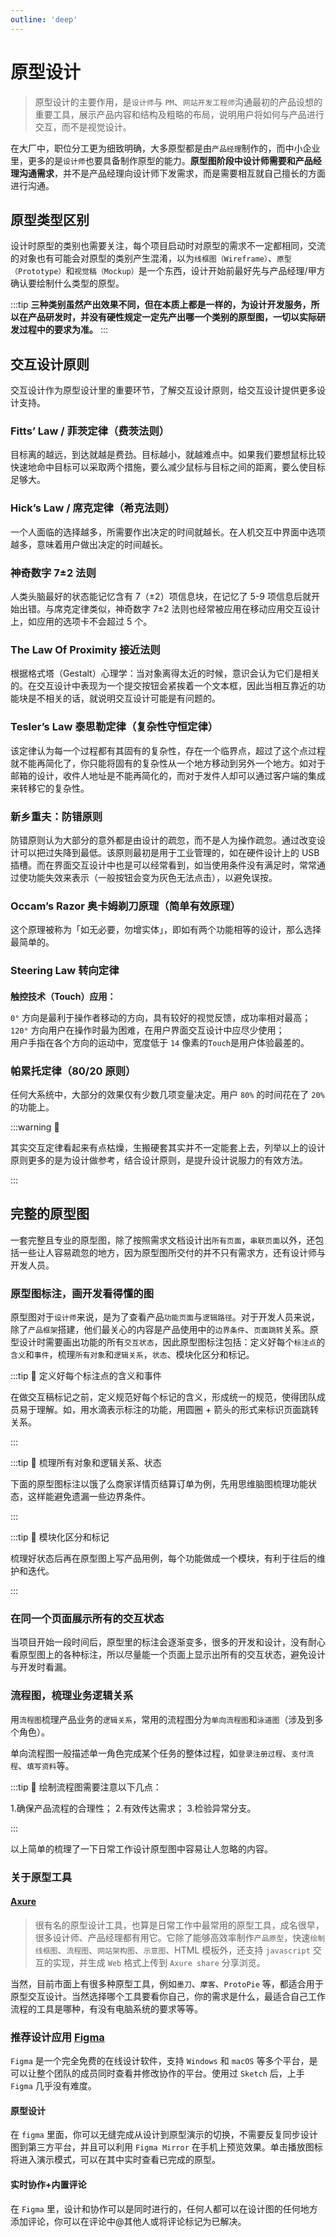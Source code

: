 ```yaml
---
outline: 'deep'
---
```


# 原型设计

> 原型设计的主要作用，是`设计师`与 `PM`、`网站开发工程师`沟通最初的产品设想的重要工具，展示产品内容和结构及粗略的布局，说明用户将如何与产品进行交互，而不是视觉设计。

<ElImg src="ui/37.png"/>

在大厂中，职位分工更为细致明确，大多原型都是由`产品经理`制作的，而中小企业里，更多的是`设计师`也要具备制作原型的能力。**原型图阶段中设计师需要和产品经理沟通需求**，并不是产品经理向设计师下发需求，而是需要相互就自己擅长的方面进行沟通。

## 原型类型区别

设计时原型的类别也需要关注，每个项目启动时对原型的需求不一定都相同，交流的对象也有可能会对原型的类别产生混淆，以为`线框图（Wireframe）`、`原型（Prototype）`和`视觉稿（Mockup）`是一个东西，设计开始前最好先与产品经理/甲方确认要绘制什么类型的原型。

<ElImg src="ui/38.png"/>

:::tip
**三种类别虽然产出效果不同，但在本质上都是一样的，为设计开发服务，所以在产品研发时，并没有硬性规定一定先产出哪一个类别的原型图，一切以实际研发过程中的要求为准。**
:::

## 交互设计原则

交互设计作为原型设计里的重要环节，了解交互设计原则，给交互设计提供更多设计支持。

### Fitts’ Law / 菲茨定律（费茨法则）

目标离的越远，到达就越是费劲。目标越小，就越难点中。如果我们要想鼠标比较快速地命中目标可以采取两个措施，要么减少鼠标与目标之间的距离，要么使目标足够大。

### Hick’s Law / 席克定律（希克法则）

一个人面临的选择越多，所需要作出决定的时间就越长。在人机交互中界面中选项越多，意味着用户做出决定的时间越长。

### 神奇数字 7±2 法则

人类头脑最好的状态能记忆含有 7（±2）项信息块，在记忆了 5-9 项信息后就开始出错。与席克定律类似，神奇数字 7±2 法则也经常被应用在移动应用交互设计上，如应用的选项卡不会超过 5 个。

### The Law Of Proximity 接近法则

根据格式塔（Gestalt）心理学：当对象离得太近的时候，意识会认为它们是相关的。在交互设计中表现为一个提交按钮会紧挨着一个文本框，因此当相互靠近的功能块是不相关的话，就说明交互设计可能是有问题的。

### Tesler’s Law 泰思勒定律（复杂性守恒定律）

该定律认为每一个过程都有其固有的复杂性，存在一个临界点，超过了这个点过程就不能再简化了，你只能将固有的复杂性从一个地方移动到另外一个地方。如对于邮箱的设计，收件人地址是不能再简化的，而对于发件人却可以通过客户端的集成来转移它的复杂性。

### 新乡重夫：防错原则

防错原则认为大部分的意外都是由设计的疏忽，而不是人为操作疏忽。通过改变设计可以把过失降到最低。该原则最初是用于工业管理的，如在硬件设计上的 USB 插槽。而在界面交互设计中也是可以经常看到，如当使用条件没有满足时，常常通过使功能失效来表示（一般按钮会变为灰色无法点击），以避免误按。

### Occam’s Razor 奥卡姆剃刀原理（简单有效原理）

这个原理被称为「如无必要，勿增实体」，即如有两个功能相等的设计，那么选择最简单的。

### Steering Law 转向定律

####

<ElCard shadow="hover">

**触控技术（Touch）应用：**

`0°` 方向是最利于操作者移动的方向，具有较好的视觉反馈，成功率相对最高；  
`120°` 方向用户在操作时最为困难，在用户界面交互设计中应尽少使用；  
用户手指在各个方向的运动中，宽度低于 `14` 像素的`Touch`是用户体验最差的。

</ElCard>

### 帕累托定律（80/20 原则）

任何大系统中，大部分的效果仅有少数几项变量决定。用户 `80%` 的时间花在了 `20%` 的功能上。

:::warning :bell:

其实交互定律看起来有点枯燥，生搬硬套其实并不一定能套上去，列举以上的设计原则更多的是为设计做参考，结合设计原则，是提升设计说服力的有效方法。

:::

## 完整的原型图

一套完整且专业的原型图，除了按照需求文档设计出`所有页面`，`串联页面`以外，还包括一些让人容易疏忽的地方，因为原型图所交付的并不只有需求方，还有设计师与开发人员。

### 原型图标注，画开发看得懂的图

原型图对于`设计师`来说，是为了查看产品`功能页面`与`逻辑路径`。对于开发人员来说，除了`产品框架`搭建，他们最关心的内容是产品使用中的`边界条件`、`页面跳转`关系。原型设计时需要画出功能的所有`交互状态`，因此原型图标注包括：定义好每个`标注点`的`含义`和`事件`，梳理`所有对象`和`逻辑关系`，`状态`、模块化区分和标记。

:::tip :eyes: 定义好每个标注点的含义和事件

在做交互稿标记之前，定义规范好每个标记的含义，形成统一的规范，使得团队成员易于理解。如，用水滴表示标注的功能，用圆圈 + 箭头的形式来标识页面跳转关系。

:::

<ElImg src="ui/39.png"/>

:::tip :eyes: 梳理所有对象和逻辑关系、状态

下面的原型图标注以饿了么商家详情页结算订单为例，先用思维脑图梳理功能状态，这样能避免遗漏一些边界条件。

<ElImg src="ui/40.png"/>
:::

:::tip :eyes: 模块化区分和标记

梳理好状态后再在原型图上写产品用例，每个功能做成一个模块，有利于往后的维护和迭代。

<ElImg src="ui/41.png"/>
:::

### 在同一个页面展示所有的交互状态

当项目开始一段时间后，原型里的标注会逐渐变多，很多的开发和设计，没有耐心看原型图上的各种标注，所以尽量能一个页面上显示出所有的交互状态，避免设计与开发时看漏。

<ElImg src="ui/42.png"/>

### 流程图，梳理业务逻辑关系

用`流程图`梳理产品业务的`逻辑关系`，常用的流程图分为`单向流程图`和`泳道图`（涉及到多个角色）。

单向流程图一般描述单一角色完成某个任务的整体过程，如`登录注册过程`、`支付流程`、`填写资料`等。

:::tip :eyes: 绘制流程图需要注意以下几点：

1.确保产品流程的合理性； 2.有效传达需求； 3.检验异常分支。

:::

<ElImg src="ui/43.png"/>

以上简单的梳理了一下日常工作设计原型图中容易让人忽略的内容。

### 关于原型工具

#### [Axure](http://www.axure.com/)

> 很有名的原型设计工具，也算是日常工作中最常用的原型工具，成名很早，很多设计师、产品经理都有用它。它除了能够高效率制作`产品原型`，快速`绘制线框图`、`流程图`、`网站架构图`、`示意图`、HTML 模板外，还支持 `javascript` 交互的实现，并生成 `Web` 格式上传到 `Axure share` 分享浏览。

<ElImg src="ui/44.png"/>

当然，目前市面上有很多种原型工具，例如`墨刀`、`摩客`、`ProtoPie` 等，都适合用于原型交互设计。当然选择哪个工具要看你自己，你的需求是什么，最适合自己工作流程的工具是哪种，有没有电脑系统的要求等等。

### 推荐设计应用 [Figma](https://www.figma.com/)

`Figma` 是一个完全免费的在线设计软件，支持 `Windows` 和 `macOS` 等多个平台，是可以让整个团队的成员同时查看并修改协作的平台。使用过 `Sketch` 后，上手 `Figma` 几乎没有难度。

<ElImg src="ui/45.png"/>

#### 原型设计

在 `figma` 里面，你可以无缝完成从设计到原型演示的切换，不需要反复同步设计图到第三方平台，并且可以利用 `Figma Mirror` 在手机上预览效果。单击播放图标将进入演示模式，可以在其中实时查看已完成的原型。

#### 实时协作+内置评论

在 `Figma` 里，设计和协作可以是同时进行的，任何人都可以在设计图的任何地方添加评论，你可以在评论中@其他人或将评论标记为已解决。
